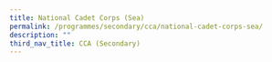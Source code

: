 ```yaml
---
title: National Cadet Corps (Sea)
permalink: /programmes/secondary/cca/national-cadet-corps-sea/
description: ""
third_nav_title: CCA (Secondary)
---
```

